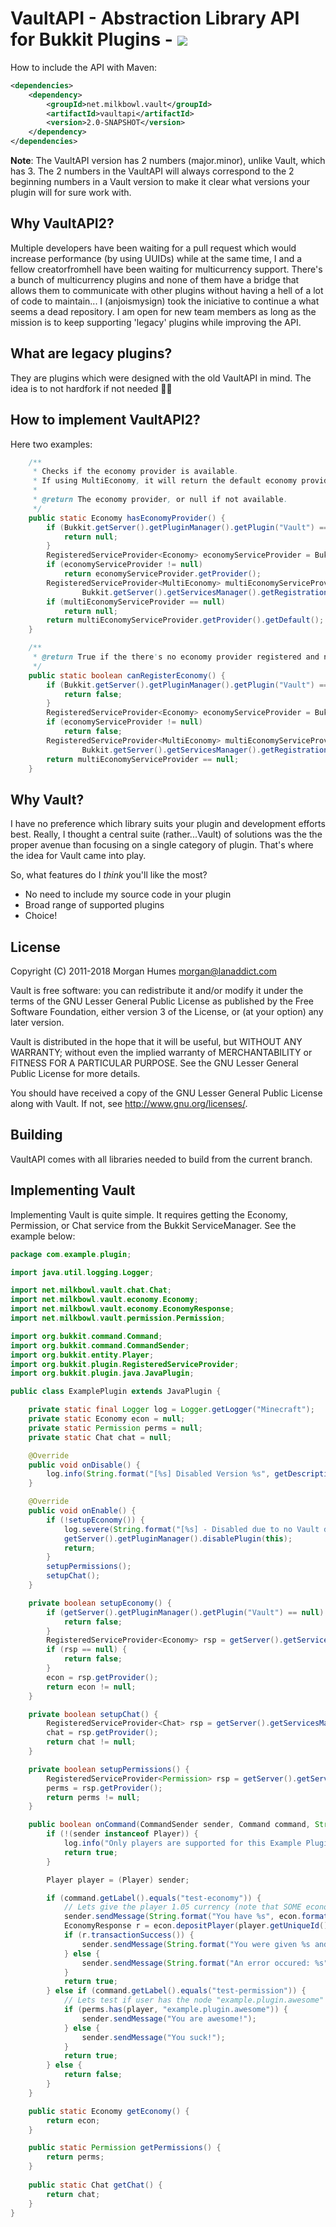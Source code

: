 # VaultAPI - Abstraction Library API for Bukkit Plugins - [![](https://travis-ci.org/MilkBowl/VaultAPI.svg?branch=master)](https://travis-ci.org/MilkBowl/VaultAPI)

How to include the API with Maven: 
```xml
<dependencies>
    <dependency>
        <groupId>net.milkbowl.vault</groupId>
        <artifactId>vaultapi</artifactId>
        <version>2.0-SNAPSHOT</version>
    </dependency>
</dependencies>
```

**Note**: The VaultAPI version has 2 numbers (major.minor), unlike Vault, which has 3. The 2 numbers in the VaultAPI will always correspond to the 2 beginning numbers in a Vault version to make it clear what versions your plugin will for sure work with.

## Why VaultAPI2?
Multiple developers have been waiting for a pull request which
would increase performance (by using UUIDs) while at the same time,
I and a fellow creatorfromhell have been waiting for multicurrency support.
There's a bunch of multicurrency plugins and none of them have a bridge
that allows them to communicate with other plugins without having a hell
of a lot of code to maintain...
I (anjoismysign) took the iniciative to continue a what seems a dead repository.
I am open for new team members as long as the mission is to keep supporting
'legacy' plugins while improving the API.

## What are legacy plugins?
They are plugins which were designed with the old VaultAPI in mind.
The idea is to not hardfork if not needed 👍🏻

## How to implement VaultAPI2?
Here two examples:

```java
    /**
     * Checks if the economy provider is available.
     * If using MultiEconomy, it will return the default economy provider.
     *
     * @return The economy provider, or null if not available.
     */
    public static Economy hasEconomyProvider() {
        if (Bukkit.getServer().getPluginManager().getPlugin("Vault") == null) {
            return null;
        }
        RegisteredServiceProvider<Economy> economyServiceProvider = Bukkit.getServer().getServicesManager().getRegistration(Economy.class);
        if (economyServiceProvider != null)
            return economyServiceProvider.getProvider();
        RegisteredServiceProvider<MultiEconomy> multiEconomyServiceProvider =
                Bukkit.getServer().getServicesManager().getRegistration(MultiEconomy.class);
        if (multiEconomyServiceProvider == null)
            return null;
        return multiEconomyServiceProvider.getProvider().getDefault();
    }

    /**
     * @return True if the there's no economy provider registered and no multi-economy provider registered.
     */
    public static boolean canRegisterEconomy() {
        if (Bukkit.getServer().getPluginManager().getPlugin("Vault") == null) {
            return false;
        }
        RegisteredServiceProvider<Economy> economyServiceProvider = Bukkit.getServer().getServicesManager().getRegistration(Economy.class);
        if (economyServiceProvider != null)
            return false;
        RegisteredServiceProvider<MultiEconomy> multiEconomyServiceProvider =
                Bukkit.getServer().getServicesManager().getRegistration(MultiEconomy.class);
        return multiEconomyServiceProvider == null;
    }
```

## Why Vault?
I have no preference which library suits your plugin and development efforts
best.  Really, I thought a central suite (rather...Vault) of solutions was the
the proper avenue than focusing on a single category of plugin.  That's where
the idea for Vault came into play.

So, what features do I _think_ you'll like the most?

 * No need to include my source code in your plugin
 * Broad range of supported plugins
 * Choice!

## License
Copyright (C) 2011-2018 Morgan Humes <morgan@lanaddict.com>

Vault is free software: you can redistribute it and/or modify
it under the terms of the GNU Lesser General Public License as published by
the Free Software Foundation, either version 3 of the License, or
(at your option) any later version.

Vault is distributed in the hope that it will be useful,
but WITHOUT ANY WARRANTY; without even the implied warranty of
MERCHANTABILITY or FITNESS FOR A PARTICULAR PURPOSE.  See the
GNU Lesser General Public License for more details.

You should have received a copy of the GNU Lesser General Public License
along with Vault.  If not, see <http://www.gnu.org/licenses/>.

## Building
VaultAPI comes with all libraries needed to build from the current branch.

## Implementing Vault
Implementing Vault is quite simple. It requires getting the Economy, Permission, or Chat service from the Bukkit ServiceManager. See the example below:

```java
package com.example.plugin;

import java.util.logging.Logger;

import net.milkbowl.vault.chat.Chat;
import net.milkbowl.vault.economy.Economy;
import net.milkbowl.vault.economy.EconomyResponse;
import net.milkbowl.vault.permission.Permission;

import org.bukkit.command.Command;
import org.bukkit.command.CommandSender;
import org.bukkit.entity.Player;
import org.bukkit.plugin.RegisteredServiceProvider;
import org.bukkit.plugin.java.JavaPlugin;

public class ExamplePlugin extends JavaPlugin {

    private static final Logger log = Logger.getLogger("Minecraft");
    private static Economy econ = null;
    private static Permission perms = null;
    private static Chat chat = null;

    @Override
    public void onDisable() {
        log.info(String.format("[%s] Disabled Version %s", getDescription().getName(), getDescription().getVersion()));
    }

    @Override
    public void onEnable() {
        if (!setupEconomy()) {
            log.severe(String.format("[%s] - Disabled due to no Vault dependency found!", getDescription().getName()));
            getServer().getPluginManager().disablePlugin(this);
            return;
        }
        setupPermissions();
        setupChat();
    }

    private boolean setupEconomy() {
        if (getServer().getPluginManager().getPlugin("Vault") == null) {
            return false;
        }
        RegisteredServiceProvider<Economy> rsp = getServer().getServicesManager().getRegistration(Economy.class);
        if (rsp == null) {
            return false;
        }
        econ = rsp.getProvider();
        return econ != null;
    }

    private boolean setupChat() {
        RegisteredServiceProvider<Chat> rsp = getServer().getServicesManager().getRegistration(Chat.class);
        chat = rsp.getProvider();
        return chat != null;
    }

    private boolean setupPermissions() {
        RegisteredServiceProvider<Permission> rsp = getServer().getServicesManager().getRegistration(Permission.class);
        perms = rsp.getProvider();
        return perms != null;
    }

    public boolean onCommand(CommandSender sender, Command command, String commandLabel, String[] args) {
        if (!(sender instanceof Player)) {
            log.info("Only players are supported for this Example Plugin, but you should not do this!!!");
            return true;
        }

        Player player = (Player) sender;

        if (command.getLabel().equals("test-economy")) {
            // Lets give the player 1.05 currency (note that SOME economic plugins require rounding!)
            sender.sendMessage(String.format("You have %s", econ.format(econ.getBalance(player.getUniqueId()))));
            EconomyResponse r = econ.depositPlayer(player.getUniqueId(), 1.05);
            if (r.transactionSuccess()) {
                sender.sendMessage(String.format("You were given %s and now have %s", econ.format(r.amount), econ.format(r.balance)));
            } else {
                sender.sendMessage(String.format("An error occured: %s", r.errorMessage));
            }
            return true;
        } else if (command.getLabel().equals("test-permission")) {
            // Lets test if user has the node "example.plugin.awesome" to determine if they are awesome or just suck
            if (perms.has(player, "example.plugin.awesome")) {
                sender.sendMessage("You are awesome!");
            } else {
                sender.sendMessage("You suck!");
            }
            return true;
        } else {
            return false;
        }
    }

    public static Economy getEconomy() {
        return econ;
    }

    public static Permission getPermissions() {
        return perms;
    }
    
    public static Chat getChat() {
        return chat;
    }
}
```
